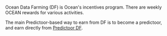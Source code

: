 <figure><img src="../.gitbook/assets/predictoor/farm-underwater.png" alt=""></figure>

Ocean Data Farming (DF) is Ocean's incentives program. There are weekly OCEAN rewards for various activities.

The main Predictoor-based way to earn from DF is to become a predictoor, and earn directly from [Predictoor DF](https://docs.oceanprotocol.com/data-farming/predictoordf).
